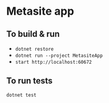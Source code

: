# Metasite app

## To build & run

* ```dotnet restore```
* ```dotnet run --project MetasiteApp```
* ```start http://localhost:60672```

## To run tests

```dotnet test```